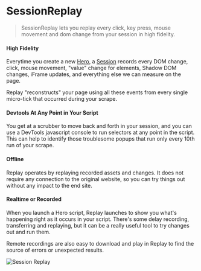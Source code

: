 # SessionReplay

> SessionReplay lets you replay every click, key press, mouse movement and dom change from your session in high fidelity.

#### High Fidelity

Everytime you create a new [Hero](/docs/basic-interfaces/hero), a [Session](/docs/advanced/session) records every DOM change, click, mouse movement, "value" change for elements, Shadow DOM changes, iFrame updates, and everything else we can measure on the page. 

Replay "reconstructs" your page using all these events from every single micro-tick that occurred during your scrape.

#### Devtools At Any Point in Your Script

You get at a scrubber to move back and forth in your session, and you can use a DevTools javascript console to run selectors at any point in the script. This can help to identify those troublesome popups that run only every 10th run of your scrape.

#### Offline

Replay operates by replaying recorded assets and changes. It does not require any connection to the original website, so you can try things out without any impact to the end site.


#### Realtime or Recorded

When you launch a Hero script, Replay launches to show you what's happening right as it occurs in your script. There's some delay recording, transferring and replaying, but it can be a really useful tool to try changes out and run them.

Remote recordings are also easy to download and play in Replay to find the source of errors or unexpected results.

![Session Replay](@/assets/replay@2x.png)
